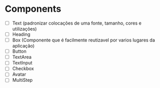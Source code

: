 # Components

- [ ] Text (padronizar colocações de uma fonte, tamanho, cores e utilizações)
- [ ] Heading
- [ ] Box (Componente que é facilmente reutizavel por varios lugares da aplicação)
- [ ] Button
- [ ] TextArea
- [ ] TextInput
- [ ] Checkbox
- [ ] Avatar
- [ ] MultiStep
